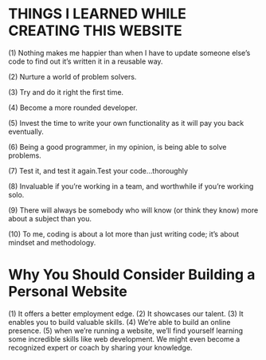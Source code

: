 










# THINGS I LEARNED WHILE CREATING THIS WEBSITE
(1) Nothing makes me happier than when I have to update someone else’s code to find out it’s written it in a reusable way.

(2) Nurture a world of problem solvers.

(3) Try and do it right the first time.

(4) Become a more rounded developer.

(5) Invest the time to write your own functionality as it will pay you back eventually.

(6) Being a good programmer, in my opinion, is being able to solve problems.

(7) Test it, and test it again.Test your code…thoroughly

(8) Invaluable if you’re working in a team, and worthwhile if you’re working solo.

(9) There will always be somebody who will know (or think they know) more about a subject than you.

(10) To me, coding is about a lot more than just writing code; it’s about mindset and methodology.


# Why You Should Consider Building a Personal Website
(1) It offers a better employment edge.
(2) It showcases our talent.
(3) It enables you to build valuable skills.
(4) We’re able to build an online presence.
(5) when we’re running a website, we’ll find yourself learning some incredible skills like web development. We might even become a recognized expert or coach by sharing your knowledge. 

